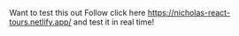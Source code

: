 Want to test this out Follow click here https://nicholas-react-tours.netlify.app/ and test it in real time!
